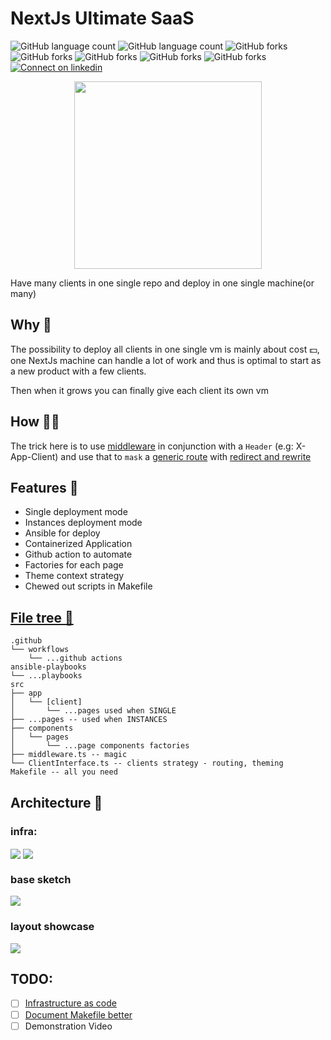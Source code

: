 # NextJs Ultimate SaaS

![GitHub language count](https://img.shields.io/github/languages/count/vzsoares/nextjs-ultimate-saas?style=for-the-badge)
![GitHub language count](https://img.shields.io/github/watchers/vzsoares/nextjs-ultimate-saas?style=for-the-badge)
![GitHub forks](https://img.shields.io/github/forks/vzsoares/nextjs-ultimate-saas?style=for-the-badge)
![GitHub forks](https://img.shields.io/github/stars/vzsoares/nextjs-ultimate-saas?style=for-the-badge)
![GitHub forks](https://img.shields.io/github/issues-closed/vzsoares/nextjs-ultimate-saas?style=for-the-badge)
![GitHub forks](https://img.shields.io/github/v/release/vzsoares/nextjs-ultimate-saas?style=for-the-badge)
![GitHub forks](https://img.shields.io/github/license/vzsoares/nextjs-ultimate-saas?style=for-the-badge)
[![Connect on linkedin](https://img.shields.io/badge/Connect-grey?style=for-the-badge&logo=linkedin)](https://www.linkedin.com/in/vinicius-zenha/)

<p align="center">
<img src="./static/next-saas-sample-hero.png" width="300px">
</p>

Have many clients in one single repo and deploy in one single machine(or many)

## Why 🤔

The possibility to deploy all clients in one single vm is mainly about cost 💵, one NextJs machine can handle a lot of work and thus is optimal to start as a new product with a few clients.

Then when it grows you can finally give each client its own vm

## How 👨‍💻

The trick here is to use [middleware](https://nextjs.org/docs/app/building-your-application/routing/middleware) in conjunction with a `Header`
(e.g: X-App-Client) and use that to `mask` a [generic route](https://nextjs.org/docs/app/building-your-application/routing/dynamic-routes) with [redirect and rewrite](https://nextjs.org/docs/app/building-your-application/routing/middleware#nextresponse)

## Features 📃

-   Single deployment mode
-   Instances deployment mode
-   Ansible for deploy
-   Containerized Application
-   Github action to automate
-   Factories for each page
-   Theme context strategy
-   Chewed out scripts in Makefile

## [File tree 🌲](<https://tree.nathanfriend.io/?s=(%27options!(%27fancy!true~fullPath6~trailingSlash6~rootDot6)~B(%27B%27F3Jorkflows*..F%20actions3ansible-8%20...8src*appR%5Bc9%5DR05K4SINGLE*5s24INSTANCES*7RQsR05%207%20factories*middlewarHmagic*C9InterfacHc9KstrategyO%20routing%2C%20theming3Makefile2all%20you%20need%27)~version!%271%27)*300%20%202O-%203%5Cn4usedJhen%205...Q6!false7components8playbooks39lientBsource!F.githubHe.ts2J%20wKs%20O%20-QpageR*0%01RQOKJHFB987654320*>)

```
.github
└── workflows
    └── ...github actions
ansible-playbooks
└── ...playbooks
src
├── app
│   └── [client]
│       └── ...pages used when SINGLE
├── ...pages -- used when INSTANCES
├── components
│   └── pages
│       └── ...page components factories
├── middleware.ts -- magic
└── ClientInterface.ts -- clients strategy - routing, theming
Makefile -- all you need
```

## Architecture 🎨

### infra:

<img align='center' src="./static/next-saas-sample-single.png">

<img align='center' src="./static/next-saas-sample-instances.png">

### base sketch

<img src='/static/basesketch.png'/>

### layout showcase

<img src='/static/foobazbar.jpg'/>

## TODO:

-   [ ] [Infrastructure as code](https://developer.hashicorp.com/terraform?product_intent=terraform)
-   [ ] [Document Makefile better](https://gist.github.com/prwhite/8168133?permalink_comment_id=4160123)
-   [ ] Demonstration Video
